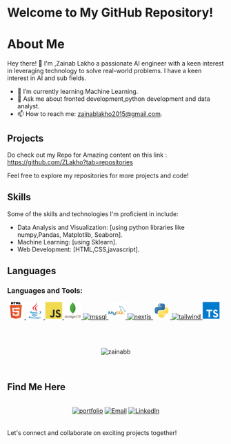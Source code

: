 # Welcome to My GitHub Repository!

# About Me

Hey there! 👋 I'm ,Zainab Lakho a passionate AI engineer with a keen interest in leveraging technology to solve real-world problems. I have a keen interest in AI and sub fields.
- 🌱 I’m currently learning Machine Learning.
- 💬 Ask me about fronted development,python development and data analyst.
- 📫 How to reach me: zainablakho2015@gmail.com.
 

## Projects

Do check out my Repo for Amazing content on this link : https://github.com/ZLakho?tab=repositories

Feel free to explore my repositories for more projects and code!

## Skills

Some of the skills and technologies I'm proficient in include:

 
- Data Analysis and Visualization: [using python libraries like numpy,Pandas, Matplotlib, Seaborn].
- Machine Learning: [using Sklearn].
- Web Development: [HTML,CSS,javascript].

## Languages
<h3 align="left">Languages and Tools:</h3>
<p align="left"><a href="https://www.w3.org/html/" target="_blank" rel="noreferrer"> <img src="https://raw.githubusercontent.com/devicons/devicon/master/icons/html5/html5-original-wordmark.svg" alt="html5" width="40" height="40"/> </a> <a href="https://www.java.com" target="_blank" rel="noreferrer"> <img src="https://raw.githubusercontent.com/devicons/devicon/master/icons/java/java-original.svg" alt="java" width="40" height="40"/> </a> <a href="https://developer.mozilla.org/en-US/docs/Web/JavaScript" target="_blank" rel="noreferrer"> <img src="https://raw.githubusercontent.com/devicons/devicon/master/icons/javascript/javascript-original.svg" alt="javascript" width="40" height="40"/> </a> <a href="https://www.mongodb.com/" target="_blank" rel="noreferrer"> <img src="https://raw.githubusercontent.com/devicons/devicon/master/icons/mongodb/mongodb-original-wordmark.svg" alt="mongodb" width="40" height="40"/> </a> <a href="https://www.microsoft.com/en-us/sql-server" target="_blank" rel="noreferrer"> <img src="https://www.svgrepo.com/show/303229/microsoft-sql-server-logo.svg" alt="mssql" width="40" height="40"/> </a> <a href="https://www.mysql.com/" target="_blank" rel="noreferrer"> <img src="https://raw.githubusercontent.com/devicons/devicon/master/icons/mysql/mysql-original-wordmark.svg" alt="mysql" width="40" height="40"/> </a> <a href="https://nextjs.org/" target="_blank" rel="noreferrer"> <img src="https://cdn.worldvectorlogo.com/logos/nextjs-2.svg" alt="nextjs" width="40" height="40"/> </a> <a href="https://www.python.org" target="_blank" rel="noreferrer"> <img src="https://raw.githubusercontent.com/devicons/devicon/master/icons/python/python-original.svg" alt="python" width="40" height="40"/> </a> <a href="https://tailwindcss.com/" target="_blank" rel="noreferrer"> <img src="https://www.vectorlogo.zone/logos/tailwindcss/tailwindcss-icon.svg" alt="tailwind" width="40" height="40"/> </a> <a href="https://www.typescriptlang.org/" target="_blank" rel="noreferrer"> <img src="https://raw.githubusercontent.com/devicons/devicon/master/icons/typescript/typescript-original.svg" alt="typescript" width="40" height="40"/> </a> </p>
<br>
<br>
<div align="center">
  <p><img align="center" src="https://github-readme-stats.vercel.app/api/top-langs?username=waliii31&show_icons=true&locale=en&layout=compact" alt="zainabb" /></p>
</div>

<br>
<h2>Find Me Here</h2>
<br>
<div align="center">
    <a href="https://zlakho.github.io/My-Portfolio/"><img src="https://img.shields.io/badge/-Website-0D1117?style=for-the-badge&logo=google-chrome&logoColor=00AFFF" alt="portfolio"></a>
    <a href="Zainablakho2015@gmail.com"><img src="https://img.shields.io/badge/-Email-0D1117?style=for-the-badge&logo=protonmail&logoColor=00AFFF" alt="Email"></a>
    <a href="https://www.linkedin.com/in/zainab-lakho-339223241"><img src="https://img.shields.io/badge/-LinkedIn-0D1117?style=for-the-badge&logo=linkedin&logoColor=004080" alt="LinkedIn"></a>
</div>
<br>
<br>
Let's connect and collaborate on exciting projects together!
